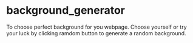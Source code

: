 # background_generator
To choose perfect background for you webpage.
Choose yourself or try your luck by clicking ramdom button to generate a random background.
